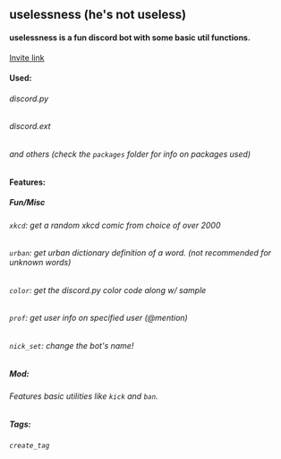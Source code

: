 ## uselessness (he's not useless)

#### uselessness is a fun discord bot with some basic util functions.
[Invite link](https://discordapp.com/api/oauth2/authorize?client_id=665674407611727915&permissions=8&scope=bot)

#### Used:
###### discord.py<br/>
###### discord.ext<br/>
###### and others (check the `packages` folder for info on packages used)

#### Features:
##### Fun/Misc<br/>
###### `xkcd`: get a random xkcd comic from choice of over 2000<br/>
###### `urban`: get urban dictionary definition of a word. (not recommended for unknown words)<br/>
###### `color`: get the discord.py color code along w/ sample<br/>
###### `prof`: get user info on specified user (@mention)<br/>
###### `nick_set`: change the bot's name!<br/>
##### Mod:<br/>
###### Features basic utilities like `kick` and `ban`.<br/>
##### Tags:<br/>
###### `create_tag`



